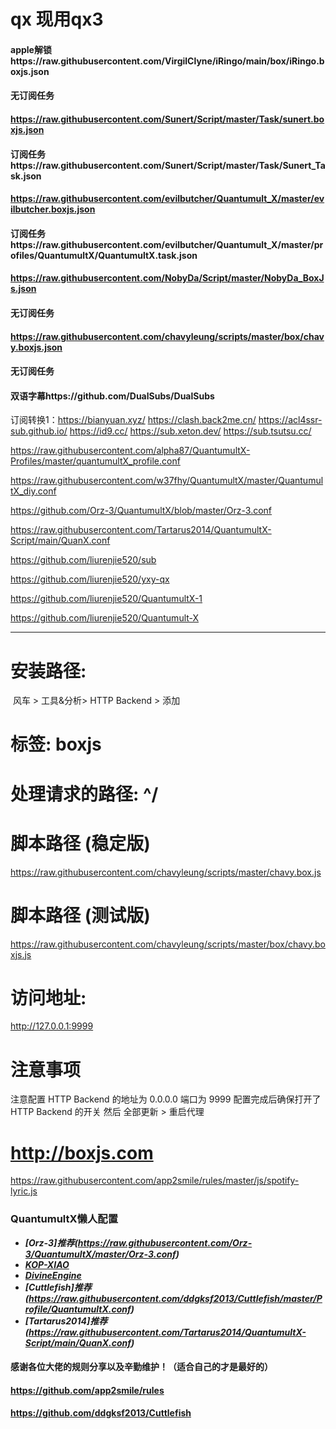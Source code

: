 # qx 现用qx3

#### apple解锁https://raw.githubusercontent.com/VirgilClyne/iRingo/main/box/iRingo.boxjs.json
#### 无订阅任务
#### https://raw.githubusercontent.com/Sunert/Script/master/Task/sunert.boxjs.json
#### 订阅任务https://raw.githubusercontent.com/Sunert/Script/master/Task/Sunert_Task.json
#### https://raw.githubusercontent.com/evilbutcher/Quantumult_X/master/evilbutcher.boxjs.json
#### 订阅任务https://raw.githubusercontent.com/evilbutcher/Quantumult_X/master/profiles/QuantumultX/QuantumultX.task.json
#### https://raw.githubusercontent.com/NobyDa/Script/master/NobyDa_BoxJs.json
#### 无订阅任务
#### https://raw.githubusercontent.com/chavyleung/scripts/master/box/chavy.boxjs.json
#### 无订阅任务

#### 双语字幕https://github.com/DualSubs/DualSubs


订阅转换1：https://bianyuan.xyz/
https://clash.back2me.cn/
https://acl4ssr-sub.github.io/
https://id9.cc/
https://sub.xeton.dev/
https://sub.tsutsu.cc/

https://raw.githubusercontent.com/alpha87/QuantumultX-Profiles/master/quantumultX_profile.conf


https://raw.githubusercontent.com/w37fhy/QuantumultX/master/QuantumultX_diy.conf



https://github.com/Orz-3/QuantumultX/blob/master/Orz-3.conf



https://raw.githubusercontent.com/Tartarus2014/QuantumultX-Script/main/QuanX.conf



https://github.com/liurenjie520/sub


https://github.com/liurenjie520/yxy-qx



https://github.com/liurenjie520/QuantumultX-1


https://github.com/liurenjie520/Quantumult-X


---------------
# 安装路径: 
 ​ 风车 > 工具&分析> HTTP Backend > 添加

# 标签: boxjs
# 处理请求的路径: ^/

# 脚本路径 (稳定版)
https://raw.githubusercontent.com/chavyleung/scripts/master/chavy.box.js
# 脚本路径 (测试版)
https://raw.githubusercontent.com/chavyleung/scripts/master/box/chavy.boxjs.js

# 访问地址:
http://127.0.0.1:9999

# 注意事项
注意配置 HTTP Backend 的地址为 0.0.0.0 端口为 9999
配置完成后确保打开了 HTTP Backend 的开关
然后 全部更新 > 重启代理

# http://boxjs.com


https://raw.githubusercontent.com/app2smile/rules/master/js/spotify-lyric.js

### QuantumultX懒人配置

- ***[Orz-3]推荐(https://raw.githubusercontent.com/Orz-3/QuantumultX/master/Orz-3.conf)***
- ***[KOP-XIAO](https://raw.githubusercontent.com/KOP-XIAO/QuantumultX/master/QuantumultX_Profiles.conf)***
- ***[DivineEngine](https://raw.githubusercontent.com/DivineEngine/Profiles/master/Quantumult/Outbound.conf)***
- ***[Cuttlefish]推荐(https://raw.githubusercontent.com/ddgksf2013/Cuttlefish/master/Profile/QuantumultX.conf)***
- ***[Tartarus2014]推荐(https://raw.githubusercontent.com/Tartarus2014/QuantumultX-Script/main/QuanX.conf)***


#### 感谢各位大佬的规则分享以及辛勤维护！（适合自己的才是最好的）
#### https://github.com/app2smile/rules
#### https://github.com/ddgksf2013/Cuttlefish
